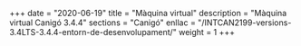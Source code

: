 +++
date        = "2020-06-19"
title       = "Màquina virtual"
description = "Màquina virtual Canigó 3.4.4"
sections    = "Canigó"
enllac		= "/INTCAN2199-versions-3.4LTS-3.4.4-entorn-de-desenvolupament/"
weight		= 1
+++
